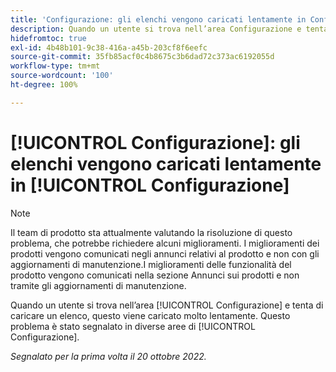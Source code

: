 ```yaml
---
title: 'Configurazione: gli elenchi vengono caricati lentamente in Configurazione'
description: Quando un utente si trova nell’area Configurazione e tenta di caricare un elenco, questo viene caricato molto lentamente. Questo problema è stato segnalato in diverse aree di Configurazione.
hidefromtoc: true
exl-id: 4b48b101-9c38-416a-a45b-203cf8f6eefc
source-git-commit: 35fb85acf0c4b8675c3b6dad72c373ac6192055d
workflow-type: tm+mt
source-wordcount: '100'
ht-degree: 100%

---
```


# [!UICONTROL Configurazione]: gli elenchi vengono caricati lentamente in [!UICONTROL Configurazione]

<!--Converted to story-->

>[!NOTE]
>
>Il team di prodotto sta attualmente valutando la risoluzione di questo problema, che potrebbe richiedere alcuni miglioramenti. I miglioramenti dei prodotti vengono comunicati negli annunci relativi al prodotto e non con gli aggiornamenti di manutenzione.I miglioramenti delle funzionalità del prodotto vengono comunicati nella sezione Annunci sui prodotti e non tramite gli aggiornamenti di manutenzione.

Quando un utente si trova nell’area [!UICONTROL Configurazione] e tenta di caricare un elenco, questo viene caricato molto lentamente. Questo problema è stato segnalato in diverse aree di [!UICONTROL Configurazione].

_Segnalato per la prima volta il 20 ottobre 2022._
